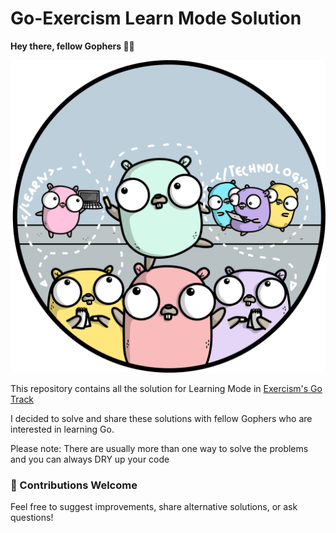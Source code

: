 # Go-Exercism Learn Mode Solution
 **Hey there, fellow Gophers 👋🏻**

 ![go-learn](https://raw.githubusercontent.com/ashleymcnamara/gophers/master/GO_LEARN.png)

 This repository contains all the solution for Learning Mode in [Exercism's Go Track](https://exercism.org/tracks/go)

 I decided to solve and share these solutions with fellow Gophers who are interested in learning Go.

 Please note: There are usually more than one way to solve the problems and you can always DRY up your code

 ### 🚀 Contributions Welcome
Feel free to suggest improvements, share alternative solutions, or ask questions!
